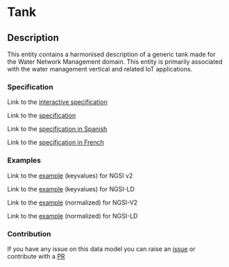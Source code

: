 # Tank

## Description 

This entity contains a harmonised description of a generic tank made for the Water Network Management domain. This entity is primarily associated with the water management vertical and related IoT applications.
### Specification

Link to the [interactive specification](https://swagger.lab.fiware.org/?url=https://smart-data-models.github.io/dataModel.WaterNetworkManagement/Tank/swagger.yaml)

Link to the [specification](https://github.com/smart-data-models/dataModel.WaterNetworkManagement/blob/master/Tank/doc/spec.md)

Link to the [specification in Spanish](https://github.com/smart-data-models/dataModel.WaterNetworkManagement/blob/master/Tank/doc/spec_ES.md)

Link to the [specification in French](https://github.com/smart-data-models/dataModel.WaterNetworkManagement/blob/master/Tank/doc/spec_FR.md)
### Examples

Link to the [example](https://smart-data-models.github.io/dataModel.WaterNetworkManagement/Tank/examples/example.json) (keyvalues) for NGSI v2

Link to the [example](https://smart-data-models.github.io/dataModel.WaterNetworkManagement/Tank/examples/example.jsonld) (keyvalues) for NGSI-LD

Link to the [example](https://smart-data-models.github.io/dataModel.WaterNetworkManagement/Tank/examples/example-normalized.json) (normalized) for NGSI-V2

Link to the [example](https://smart-data-models.github.io/dataModel.WaterNetworkManagement/Tank/examples/example-normalized.jsonld) (normalized) for NGSI-LD
### Contribution

 If you have any issue on this data model you can raise an [issue](https://github.com/smart-data-models/dataModel.WaterNetworkManagement/issues)  or contribute with a [PR](https://github.com/smart-data-models/dataModel.WaterNetworkManagement/pulls)